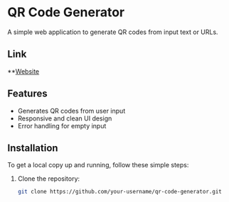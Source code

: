 # QR Code Generator

A simple web application to generate QR codes from input text or URLs.

## Link 

**[Website]([URL](https://qr-code-generator-chi-weld.vercel.app/))

## Features

- Generates QR codes from user input
- Responsive and clean UI design
- Error handling for empty input

## Installation

To get a local copy up and running, follow these simple steps:

1. Clone the repository:

   ```sh
   git clone https://github.com/your-username/qr-code-generator.git

